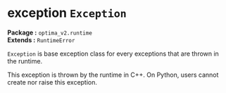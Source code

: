 exception `Exception`
============================
__Package :__  `optima_v2.runtime`  
__Extends :__ `RuntimeError`

`Exception` is base exception class for every exceptions that are thrown in the runtime.

This exception is thrown by the runtime in C++. On Python, users cannot create nor raise this exception.
